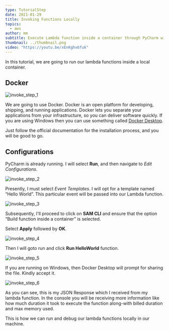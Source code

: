 ```yaml
---
type: TutorialStep
date: 2021-01-29
title: Invoking Functions Locally
topics:
  - aws
author: mm
subtitle: Execute Lambda function inside a container through PyCharm with Pro subscription.
thumbnail: ../thumbnail.png
video: "https://youtu.be/xEnKghx6fuk"
---
```


In this tutorial, we are going to run our lambda functions inside a local container.

## Docker

![invoke_step_1](steps/step1.png)

We are going to use Docker. Docker is an open platform for developing, shipping, and running applications. Docker lets you separate your applications from your
infrastructure, so you can deliver software quickly. If you are using Windows then you can use something called [Docker Desktop](https://www.docker.com/products/docker-desktop/).

Just follow the official documentation for the installation process, and you will be good to go.

## Configurations

PyCharm is already running. I will select **Run**, and then navigate to _Edit Configurations_.

![invoke_step_2](steps/step2.png)

Presently, I must select _Event Templates_. I will opt for a template named “Hello World”. This particular event will be passed into our Lambda function.

![invoke_step_3](steps/step3.png)

Subsequently, I'll proceed to click on **SAM CLI** and ensure that the option “Build function inside a container” is selected.

Select **Apply** followed by **OK**.

![invoke_step_4](steps/step4.png)

Then I will goto run and click **Run HelloWorld** function.

![invoke_step_5](steps/step5.png)

If you are running on Windows, then Docker Desktop will prompt for sharing the file. Kindly accept it.

![invoke_step_6](steps/step6.png)

As you can see, this is my JSON Response which I received from my lambda function. In the console you will be receiving more information like how much duration it took to execute the function along-with billed duration and max memory used.

This is how we can run and debug our lambda functions locally in our machine.
